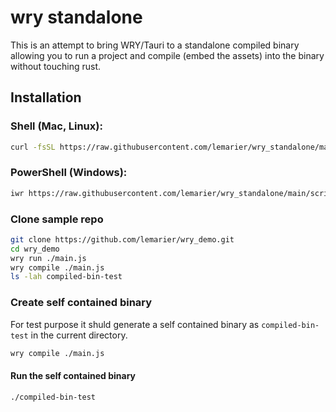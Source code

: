 # wry standalone

This is an attempt to bring WRY/Tauri to a standalone compiled binary allowing you to run a project and compile (embed the assets) into the binary without touching rust.

## Installation 

### Shell (Mac, Linux):
```bash
curl -fsSL https://raw.githubusercontent.com/lemarier/wry_standalone/main/scripts/install.sh | sh
```

### PowerShell (Windows):
```bash
iwr https://raw.githubusercontent.com/lemarier/wry_standalone/main/scripts/install.ps1 -useb | iex
```

### Clone sample repo
```bash
git clone https://github.com/lemarier/wry_demo.git
cd wry_demo
wry run ./main.js
wry compile ./main.js
ls -lah compiled-bin-test
```

### Create self contained binary
For test purpose it shuld generate a self contained binary as `compiled-bin-test` in the current directory.
```bash
wry compile ./main.js
```

#### Run the self contained binary
``` bash
./compiled-bin-test
```